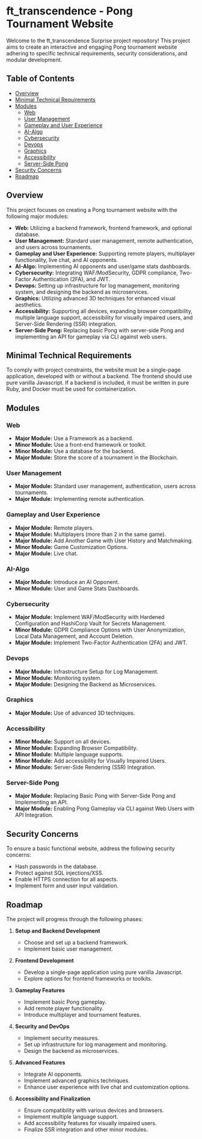 # ft_transcendence - Pong Tournament Website

Welcome to the ft_transcendence Surprise project repository! This project aims to create an interactive and engaging Pong tournament website adhering to specific technical requirements, security considerations, and modular development.

## Table of Contents

- [Overview](#overview)
- [Minimal Technical Requirements](#minimal-technical-requirements)
- [Modules](#modules)
  - [Web](#web)
  - [User Management](#user-management)
  - [Gameplay and User Experience](#gameplay-and-user-experience)
  - [AI-Algo](#ai-algo)
  - [Cybersecurity](#cybersecurity)
  - [Devops](#devops)
  - [Graphics](#graphics)
  - [Accessibility](#accessibility)
  - [Server-Side Pong](#server-side-pong)
- [Security Concerns](#security-concerns)
- [Roadmap](#roadmap)

## Overview

This project focuses on creating a Pong tournament website with the following major modules:

- **Web:** Utilizing a backend framework, frontend framework, and optional database.
- **User Management:** Standard user management, remote authentication, and users across tournaments.
- **Gameplay and User Experience:** Supporting remote players, multiplayer functionality, live chat, and AI opponents.
- **AI-Algo:** Implementing AI opponents and user/game stats dashboards.
- **Cybersecurity:** Integrating WAF/ModSecurity, GDPR compliance, Two-Factor Authentication (2FA), and JWT.
- **Devops:** Setting up infrastructure for log management, monitoring system, and designing the backend as microservices.
- **Graphics:** Utilizing advanced 3D techniques for enhanced visual aesthetics.
- **Accessibility:** Supporting all devices, expanding browser compatibility, multiple language support, accessibility for visually impaired users, and Server-Side Rendering (SSR) integration.
- **Server-Side Pong:** Replacing basic Pong with server-side Pong and implementing an API for gameplay via CLI against web users.

## Minimal Technical Requirements

To comply with project constraints, the website must be a single-page application, developed with or without a backend. The frontend should use pure vanilla Javascript. If a backend is included, it must be written in pure Ruby, and Docker must be used for containerization.

## Modules

### Web

- **Major Module:** Use a Framework as a backend.
- **Minor Module:** Use a front-end framework or toolkit.
- **Minor Module:** Use a database for the backend.
- **Major Module:** Store the score of a tournament in the Blockchain.

### User Management

- **Major Module:** Standard user management, authentication, users across tournaments.
- **Major Module:** Implementing remote authentication.

### Gameplay and User Experience

- **Major Module:** Remote players.
- **Major Module:** Multiplayers (more than 2 in the same game).
- **Major Module:** Add Another Game with User History and Matchmaking.
- **Minor Module:** Game Customization Options.
- **Major Module:** Live chat.

### AI-Algo

- **Major Module:** Introduce an AI Opponent.
- **Minor Module:** User and Game Stats Dashboards.

### Cybersecurity

- **Major Module:** Implement WAF/ModSecurity with Hardened Configuration and HashiCorp Vault for Secrets Management.
- **Minor Module:** GDPR Compliance Options with User Anonymization, Local Data Management, and Account Deletion.
- **Major Module:** Implement Two-Factor Authentication (2FA) and JWT.

### Devops

- **Major Module:** Infrastructure Setup for Log Management.
- **Minor Module:** Monitoring system.
- **Major Module:** Designing the Backend as Microservices.

### Graphics

- **Major Module:** Use of advanced 3D techniques.

### Accessibility

- **Minor Module:** Support on all devices.
- **Minor Module:** Expanding Browser Compatibility.
- **Minor Module:** Multiple language supports.
- **Minor Module:** Add accessibility for Visually Impaired Users.
- **Minor Module:** Server-Side Rendering (SSR) Integration.

### Server-Side Pong

- **Major Module:** Replacing Basic Pong with Server-Side Pong and Implementing an API.
- **Major Module:** Enabling Pong Gameplay via CLI against Web Users with API Integration.

## Security Concerns

To ensure a basic functional website, address the following security concerns:

- Hash passwords in the database.
- Protect against SQL injections/XSS.
- Enable HTTPS connection for all aspects.
- Implement form and user input validation.

## Roadmap

The project will progress through the following phases:

1. **Setup and Backend Development**
   - Choose and set up a backend framework.
   - Implement basic user management.

2. **Frontend Development**
   - Develop a single-page application using pure vanilla Javascript.
   - Explore options for frontend frameworks or toolkits.

3. **Gameplay Features**
   - Implement basic Pong gameplay.
   - Add remote player functionality.
   - Introduce multiplayer and tournament features.

4. **Security and DevOps**
   - Implement security measures.
   - Set up infrastructure for log management and monitoring.
   - Design the backend as microservices.

5. **Advanced Features**
   - Integrate AI opponents.
   - Implement advanced graphics techniques.
   - Enhance user experience with live chat and customization options.

6. **Accessibility and Finalization**
   - Ensure compatibility with various devices and browsers.
   - Implement multiple language support.
   - Add accessibility features for visually impaired users.
   - Finalize SSR integration and other minor modules.
